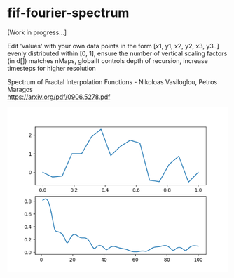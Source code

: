 # fif-fourier-spectrum
[Work in progress...]  
  
Edit 'values' with your own data points in the form [x1, y1, x2, y2, x3, y3..] evenly distributed within [0, 1], ensure the number of vertical scaling factors (in d[]) matches nMaps, globalIt controls depth of recursion, increase timesteps for higher resolution  

Spectrum of Fractal Interpolation Functions - Nikoloas Vasiloglou, Petros Maragos  
https://arxiv.org/pdf/0906.5278.pdf

![alt text](https://github.com/johnwinston/fif-fourier-spectrum/blob/master/fif%20pic.png)
